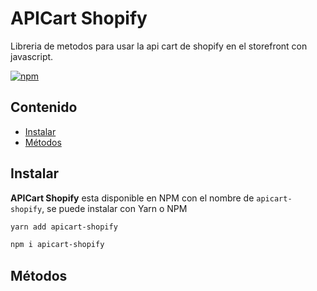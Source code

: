# APICart Shopify

Libreria de metodos para usar la api cart de shopify en el storefront con javascript.

[![npm](https://img.shields.io/npm/v/apicart-shopify?color=check&style=plastic)](https://www.npmjs.com/package/apicart-shopify)

## Contenido

- [Instalar](#Instalar)
- [Métodos](#Métodos)

## Instalar

**APICart Shopify** esta disponible en NPM con el nombre de `apicart-shopify`, se puede instalar con Yarn o NPM

```sh
yarn add apicart-shopify
```

```sh
npm i apicart-shopify
```

## Métodos
